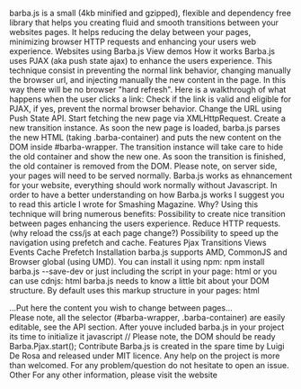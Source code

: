 barba.js is a small (4kb minified and gzipped), flexible and dependency free library that helps you creating fluid and smooth transitions between your websites pages. It helps reducing the delay between your pages, minimizing browser HTTP requests and enhancing your users web experience. Websites using Barba.js View demos How it works Barba.js uses PJAX (aka push state ajax) to enhance the users experience. This technique consist in preventing the normal link behavior, changing manually the browser url, and injecting manually the new content in the page. In this way there will be no browser "hard refresh". Here is a walkthrough of what happens when the user clicks a link: Check if the link is valid and eligible for PJAX, if yes, prevent the normal browser behavior. Change the URL using Push State API. Start fetching the new page via XMLHttpRequest. Create a new transition instance. As soon the new page is loaded, barba.js parses the new HTML (taking .barba-container) and puts the new content on the DOM inside #barba-wrapper. The transition instance will take care to hide the old container and show the new one. As soon the transition is finished, the old container is removed from the DOM. Please note, on server side, your pages will need to be served normally. Barba.js works as ehnancement for your website, everything should work normally without Javascript. In order to have a better understanding on how Barba.js works I suggest you to read this article I wrote for Smashing Magazine. Why? Using this technique will bring numerous benefits: Possibility to create nice transition between pages enhancing the users experience. Reduce HTTP requests. (why reload the css/js at each page change?) Possibility to speed up the navigation using prefetch and cache. Features Pjax Transitions Views Events Cache Prefetch Installation barba.js supports AMD, CommonJS and Browser global (using UMD). You can install it using npm: npm install barba.js --save-dev or just including the script in your page: html <script src="barba.min.js" type="text/javascript"></script> or you can use cdnjs: html <script src="https://cdnjs.cloudflare.com/ajax/libs/barba.js/1.0.0/barba.min.js" type="text/javascript"></script> barba.js needs to know a little bit about your DOM structure. By default uses this markup structure in your pages: html <div id="barba-wrapper"> <div class="barba-container"> ...Put here the content you wish to change between pages... </div> </div> Please note, all the selector (#barba-wrapper, .barba-container) are easily editable, see the API section. After youve included barba.js in your project its time to initialize it javascript // Please note, the DOM should be ready Barba.Pjax.start(); Contribute Barba.js is created in the spare time by Luigi De Rosa and released under MIT licence. Any help on the project is more than welcomed. For any problem/question do not hesitate to open an issue. Other For any other information, please visit the website